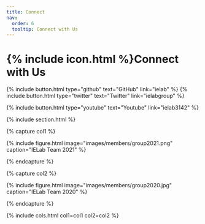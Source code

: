 ```yaml
---
title: Connect
nav:
  order: 6
  tooltip: Connect with Us
---
```


# {% include icon.html %}Connect with Us

{%
  include button.html
  type="github"
  text="GitHub"
  link="ielab"
%}
{%
  include button.html
  type="twitter"
  text="Twitter"
  link="ielabgroup"
%}

{%
  include button.html
  type="youtube"
  text="Youtube"
  link="ielab3142"
%}

{% include section.html %}

{% capture col1 %}

{%
  include figure.html
  image="images/members/group2021.png"
  caption="IELab Team 2021"
%}

{% endcapture %}

{% capture col2 %}

{%
  include figure.html
  image="images/members/group2020.jpg"
  caption="IELab Team 2020"
%}

{% endcapture %}

{% include cols.html col1=col1 col2=col2 %}

